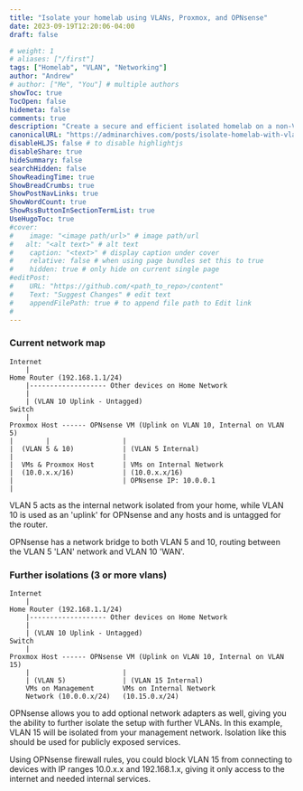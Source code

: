 ```yaml
---
title: "Isolate your homelab using VLANs, Proxmox, and OPNsense"
date: 2023-09-19T12:20:06-04:00
draft: false

# weight: 1
# aliases: ["/first"]
tags: ["Homelab", "VLAN", "Networking"]
author: "Andrew"
# author: ["Me", "You"] # multiple authors
showToc: true
TocOpen: false
hidemeta: false
comments: true
description: "Create a secure and efficient isolated homelab on a non-VLAN aware home network using VLAN-aware switches and Proxmox bridges. When paired with Wireguard, you can securely access this network from anywhere. No longer takes down your entire houses network when you mess something up!"
canonicalURL: "https://adminarchives.com/posts/isolate-homelab-with-vlan/"
disableHLJS: false # to disable highlightjs
disableShare: true
hideSummary: false
searchHidden: false
ShowReadingTime: true
ShowBreadCrumbs: true
ShowPostNavLinks: true
ShowWordCount: true
ShowRssButtonInSectionTermList: true
UseHugoToc: true
#cover:
#    image: "<image path/url>" # image path/url
#   alt: "<alt text>" # alt text
#    caption: "<text>" # display caption under cover
#    relative: false # when using page bundles set this to true
#    hidden: true # only hide on current single page
#editPost:
#    URL: "https://github.com/<path_to_repo>/content"
#    Text: "Suggest Changes" # edit text
#    appendFilePath: true # to append file path to Edit link
#
---
```



### Current network map

```less
Internet
    |
Home Router (192.168.1.1/24)
    |------------------- Other devices on Home Network
    |
    | (VLAN 10 Uplink - Untagged)
Switch 
    |
Proxmox Host ------ OPNsense VM (Uplink on VLAN 10, Internal on VLAN 5)
|        |                  |
|  (VLAN 5 & 10)            | (VLAN 5 Internal)
|                           |
|  VMs & Proxmox Host       | VMs on Internal Network
|  (10.0.x.x/16)            | (10.0.x.x/16)
|                           | OPNsense IP: 10.0.0.1
|

```

VLAN 5 acts as the internal network isolated from your home, while VLAN 10 is used as an 'uplink' for OPNsense and any hosts and is untagged for the router.

OPNsense has a network bridge to both VLAN 5 and 10, routing between the VLAN 5 'LAN' network and VLAN 10 'WAN'. 


### Further isolations (3 or more vlans)
```less
Internet
    |
Home Router (192.168.1.1/24)
    |------------------- Other devices on Home Network
    |
    | (VLAN 10 Uplink - Untagged)
Switch 
    |
Proxmox Host ------ OPNsense VM (Uplink on VLAN 10, Internal on VLAN 15)
    |                       |
    | (VLAN 5)              | (VLAN 15 Internal)
    VMs on Management       VMs on Internal Network
    Network (10.0.0.x/24)   (10.15.0.x/24)
```

OPNsense allows you to add optional network adapters as well, giving you the ability to further isolate the setup with further VLANs.
In this example, VLAN 15 will be isolated from your management network. Isolation like this should be used for publicly exposed services.

Using OPNsense firewall rules, you could block VLAN 15 from connecting to devices with IP ranges 10.0.x.x and 192.168.1.x, giving it only access to the internet and needed internal services.

